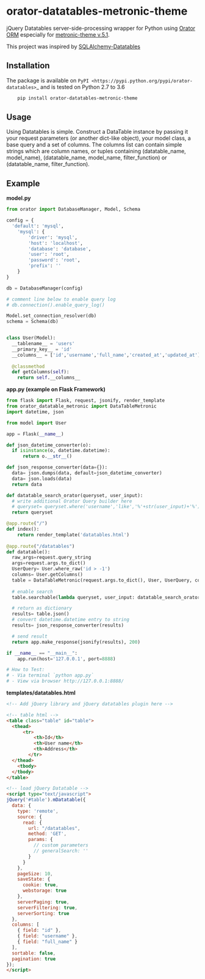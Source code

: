 # orator-datatables-metronic-theme
jQuery Datatables server-side-processing wrapper for Python using [Orator ORM](http://orator-orm.com/) especially for [metronic-theme v.5.1](https://keenthemes.com/metronic/documentation.html#sec14).

This project was inspired by [SQLAlchemy-Datatables](https://github.com/orf/datatables/)


Installation
------------

The package is available on `PyPI <https://pypi.python.org/pypi/orator-datatables>`_ and is tested on Python 2.7 to 3.6

```bash
    pip install orator-datatables-metronic-theme
```

Usage
-----

Using Datatables is simple. Construct a DataTable instance by passing it your request parameters (or another dict-like object), your model class, a base query and a set of columns. The columns list can contain simple strings which are column names, or tuples containing (datatable_name, model_name), (datatable_name, model_name, filter_function) or (datatable_name, filter_function).


Example
-------

**model.py**

```python
from orator import DatabaseManager, Model, Schema

config = {
  'default': 'mysql',
    'mysql': {
        'driver': 'mysql',
        'host': 'localhost',
        'database': 'database',
        'user': 'root',
        'password': 'root',
        'prefix': ''
    }
}

db = DatabaseManager(config)

# comment line below to enable query log
# db.connection().enable_query_log()

Model.set_connection_resolver(db)
schema = Schema(db)


class User(Model):
  __tablename__ = 'users'
  __primary_key__ = 'id'
  __columns__ = ['id','username','full_name','created_at','updated_at']
  
  @classmethod
  def getColumns(self):
    return self.__columns__
```

**app.py (example on Flask Framework)**

```python
from flask import Flask, request, jsonify, render_template
from orator_datatable_metronic import DataTableMetronic
import datetime, json

from model import User

app = Flask(__name__)

def json_datetime_converter(o):
  if isinstance(o, datetime.datetime):
      return o.__str__()

def json_response_converter(data={}):
  data= json.dumps(data, default=json_datetime_converter)
  data= json.loads(data)
  return data

def datatable_search_orator(queryset, user_input):
  # write additional Orator Query builder here
  # queryset= queryset.where('username','like','%'+str(user_input)+'%')
  return queryset

@app.route("/")
def index():
    return render_template('datatables.html')
    
@app.route("/datatables")
def datatable():
  raw_args=request.query_string
  args=request.args.to_dict()
  UserQuery= User.where_raw('id > -1')
  columns= User.getColumns()
  table = DataTableMetronic(request.args.to_dict(), User, UserQuery, columns)
    
  # enable search 
  table.searchable(lambda queryset, user_input: datatable_search_orator(queryset, user_input))

  # return as dictionary
  results= table.json()
  # convert datetime.datetime entry to string
  results= json_response_converter(results)

  # send result
  return app.make_response(jsonify(results), 200)

if __name__ == "__main__":
    app.run(host='127.0.0.1', port=8888)

# How to Test:
# - Via terminal `python app.py`
# - View via browser http://127.0.0.1:8888/
```

**templates/datatables.html**

```html
<!-- Add jQuery library and jQuery datatables plugin here -->

<!-- table html -->
<table class="table" id="table">
  <thead>
      <tr>
          <th>Id</th>
          <th>User name</th>
          <th>Address</th>
        </tr>
  </thead>
    <tbody>
  </tbody>
</table>

<!-- load jQuery Datatable -->
<script type="text/javascript">
jQuery('#table').mDatatable({
  data: {
    type: 'remote',
    source: {
      read: {
        url: "/datatables",
        method: 'GET',
        params: {
          // custom parameters
          // generalSearch: ''
        }
      }
    },
    pageSize: 10,
    saveState: {
      cookie: true,
      webstorage: true
    },
    serverPaging: true,
    serverFiltering: true,
    serverSorting: true
  },
  columns: [
    { field: "id" },
    { field: "username" },
    { field: "full_name" }
  ],
  sortable: false,
  pagination: true
});
</script>
```